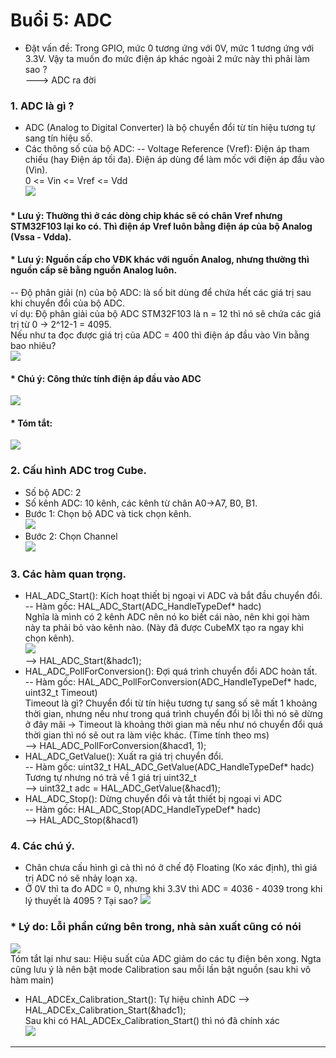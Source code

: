# Buổi 5: ADC

 * Đặt vấn đề: Trong GPIO, mức 0 tương ứng với 0V, mức 1 tương ứng với 3.3V. Vậy ta muốn đo mức điện áp khác ngoài 2 mức này thì phải làm sao ?   
 ---> ADC ra đời                

### 1. ADC là gì ?
* ADC (Analog to Digital Converter) là bộ chuyển đổi từ tín hiệu tương tự sang tín hiệu số.      
* Các thông số của bộ ADC:
-- Voltage Reference (Vref): Điện áp tham chiếu (hay Điện áp tối đa). Điện áp dùng để làm mốc với điện áp đầu vào (Vin).        
 0 <= Vin <= Vref <= Vdd    
 ![](https://i.imgur.com/h8RPyb9.png) 
#### * Lưu ý: Thường thì ở các dòng chip khác sẽ có chân Vref nhưng STM32F103 lại ko có. Thì điện áp Vref luôn bằng điện áp của bộ Analog (Vssa - Vdda). 
#### * Lưu ý: Nguồn cấp cho VĐK khác với nguồn Analog, nhưng thường thì nguồn cấp sẽ bằng nguồn Analog luôn.      
-- Độ phân giải (n) của bộ ADC: là số bit dùng để chứa hết các giá trị sau khi chuyển đổi của bộ ADC.           
ví dụ: Độ phân giải của bộ ADC STM32F103 là n = 12 thì nó sẽ chứa các giá trị từ 0 -> 2^12-1 = 4095.            
Nếu như ta đọc được giá trị của ADC = 400 thì điện áp đầu vào Vin bằng bao nhiêu?            
![](https://i.imgur.com/dzpG0x8.png)        
#### * Chú ý: Công thức tính điện áp đầu vào ADC    
![](https://i.imgur.com/dc6VIpG.png)         
#### * Tóm tắt: 
![](https://i.imgur.com/KNVwgmU.png)   

### 2. Cấu hình ADC trog Cube.      
* Số bộ ADC: 2      
* Số kênh ADC: 10 kênh, các kênh từ chân A0->A7, B0, B1.   
* Bước 1: Chọn bộ ADC và tick chọn kênh.             
![](https://i.imgur.com/l5A7OR6.png)
* Bước 2: Chọn Channel      
![](https://i.imgur.com/mjpyBKu.png)

### 3. Các hàm quan trọng.      
* HAL_ADC_Start(): Kích hoạt thiết bị ngoại vi ADC và bắt đầu chuyển đổi.
-- Hàm gốc: HAL_ADC_Start(ADC_HandleTypeDef* hadc)      
Nghĩa là mình có 2 kênh ADC nên nó ko biết cái nào, nên khi gọi hàm này ta phải bỏ vào kênh nào. (Này đã được CubeMX tạo ra ngay khi chọn kênh).        
![](https://i.imgur.com/xqYWADr.png)  
--> HAL_ADC_Start(&hadc1);        
* HAL_ADC_PollForConversion(): Đợi quá trình chuyển đổi ADC hoàn tất.       
-- Hàm gốc: HAL_ADC_PollForConversion(ADC_HandleTypeDef* hadc, uint32_t Timeout)        
Timeout là gì? Chuyển đổi từ tín hiệu tương tự sang số sẽ mất 1 khoảng thời gian, nhưng nếu như trong quá trình chuyển đổi bị lỗi thì nó sẽ dừng ở đây mãi -> Timeout là khoảng thời gian mà nếu như nó chuyển đổi quá thời gian thì nó sẽ out ra làm việc khác. (Time tính theo ms)      
--> HAL_ADC_PollForConversion(&hacd1, 1);
* HAL_ADC_GetValue(): Xuất ra giá trị chuyển đổi.       
-- Hàm gốc: uint32_t HAL_ADC_GetValue(ADC_HandleTypeDef* hadc)      
Tương tự nhưng nó trả về 1 giá trị uint32_t     
--> uint32_t adc = HAL_ADC_GetValue(&hacd1);      
* HAL_ADC_Stop(): Dừng chuyển đổi và tắt thiết bị ngoại vi ADC      
-- Hàm gốc: HAL_ADC_Stop(ADC_HandleTypeDef* hadc)       
--> HAL_ADC_Stop(&hacd1)
### 4. Các chú ý.
* Chân chưa cấu hình gì cả thì nó ở chế độ Floating (Ko xác định), thì giá trị ADC nó sẽ nhảy loạn xạ.      
* Ở 0V thì ta đo ADC = 0, nhưng khi 3.3V thì ADC = 4036 - 4039 trong khi lý thuyết là 4095 ? Tại sao?
![](https://i.imgur.com/DSk9A92.png)  
### * Lý do: Lỗi phần cứng bên trong, nhà sản xuất cũng có nói
![](https://i.imgur.com/pyD3Q09.png)        
Tóm tắt lại như sau: Hiệu suất của ADC giảm do các tụ điện bên xong. Ngta cũng lưu ý là nên bật mode Calibration sau mỗi lần bật nguồn (sau khi vô hàm main)        
* HAL_ADCEx_Calibration_Start(): Tự hiệu chỉnh ADC
--> HAL_ADCEx_Calibration_Start(&hadc1);        
Sau khi có HAL_ADCEx_Calibration_Start() thì nó đã chính xác        
![](https://i.imgur.com/Zs0hopX.png)

------------------------------------------------------------------
   
     
